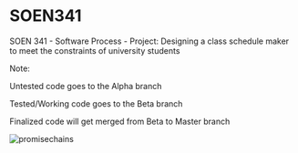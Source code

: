 # SOEN341
SOEN 341 - Software Process - Project: Designing a class schedule maker to meet the constraints of university students

Note:

  Untested code goes to the Alpha branch

  Tested/Working code goes to the Beta branch

  Finalized code will get merged from Beta to Master branch
  

  
  ![promisechains](https://cloud.githubusercontent.com/assets/16614194/14440625/c78a8150-fffe-11e5-9820-294832d03c8a.png)
